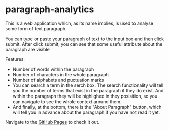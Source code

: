 # paragraph-analytics
This is a web application which, as its name implies, is used to analyse some form of text paragraph.

You can type or paste your paragraph of text to the input box and then click submit.
After click submit, you can see that some useful attribute about the paragraph are visible

Features:
* Number of words within the paragraph
* Number of characters in the whole paragraph
* Number of alphabets and puctuation marks
* You can search a term in the serch box. The search functionality will tell you the number of terms that exist in the paragraph if they do exist. And within the paragraph
they will be highlighed in they posisition, so you can navigate to see the whole context around them.
* And finally, at the bottom, there is the "About Paragraph" button, which will tell you in advance about the paragraph if you have not read it yet.

Navigate to the <a href="https://pealanie.github.io/paragraph-analytics/">GitHub Pages</a> to check it out.
